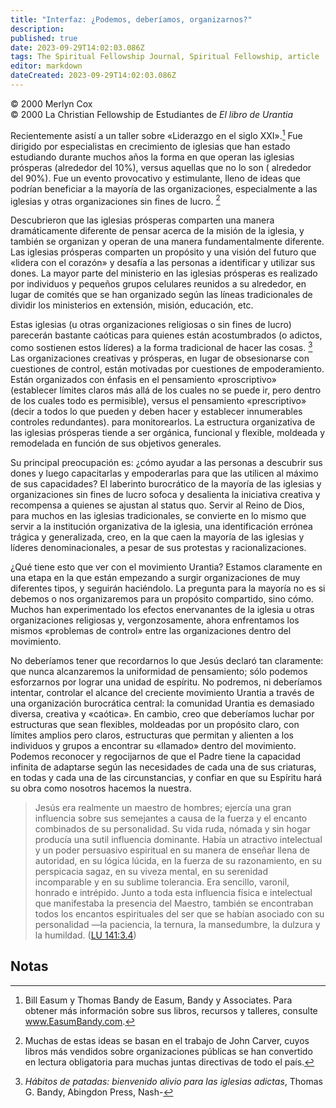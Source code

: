 ```yaml
---
title: "Interfaz: ¿Podemos, deberíamos, organizarnos?"
description: 
published: true
date: 2023-09-29T14:02:03.086Z
tags: The Spiritual Fellowship Journal, Spiritual Fellowship, article
editor: markdown
dateCreated: 2023-09-29T14:02:03.086Z
---
```


<p class="v-card v-sheet theme--light grey lighten-3 px-2">© 2000 Merlyn Cox<br>© 2000 La Christian Fellowship de Estudiantes de <i>El libro de Urantia</i></p>


Recientemente asistí a un taller sobre «Liderazgo en el siglo XXI».[^1] Fue dirigido por especialistas en crecimiento de iglesias que han estado estudiando durante muchos años la forma en que operan las iglesias prósperas (alrededor del 10\%), versus aquellas que no lo son ( alrededor del 90\%). Fue un evento provocativo y estimulante, lleno de ideas que podrían beneficiar a la mayoría de las organizaciones, especialmente a las iglesias y otras organizaciones sin fines de lucro. [^2]

Descubrieron que las iglesias prósperas comparten una manera dramáticamente diferente de pensar acerca de la misión de la iglesia, y también se organizan y operan de una manera fundamentalmente diferente. Las iglesias prósperas comparten un propósito y una visión del futuro que «lidera con el corazón» y desafía a las personas a identificar y utilizar sus dones. La mayor parte del ministerio en las iglesias prósperas es realizado por individuos y pequeños grupos celulares reunidos a su alrededor, en lugar de comités que se han organizado según las líneas tradicionales de dividir los ministerios en extensión, misión, educación, etc.

Estas iglesias (u otras organizaciones religiosas o sin fines de lucro) parecerán bastante caóticas para quienes están acostumbrados (o adictos, como sostienen estos líderes) a la forma tradicional de hacer las cosas. [^3] Las organizaciones creativas y prósperas, en lugar de obsesionarse con cuestiones de control, están motivadas por cuestiones de empoderamiento. Están organizados con énfasis en el pensamiento «proscriptivo» (establecer límites claros más allá de los cuales no se puede ir, pero dentro de los cuales todo es permisible), versus el pensamiento «prescriptivo» (decir a todos lo que pueden y deben hacer y establecer innumerables controles redundantes). para monitorearlos. La estructura organizativa de las iglesias prósperas tiende a ser orgánica, funcional y flexible, moldeada y remodelada en función de sus objetivos generales.

Su principal preocupación es: ¿cómo ayudar a las personas a descubrir sus dones y luego capacitarlas y empoderarlas para que las utilicen al máximo de sus capacidades? El laberinto burocrático de la mayoría de las iglesias y organizaciones sin fines de lucro sofoca y desalienta la iniciativa creativa y recompensa a quienes se ajustan al status quo. Servir al Reino de Dios, para muchos en las iglesias tradicionales, se convierte en lo mismo que servir a la institución organizativa de la iglesia, una identificación errónea trágica y generalizada, creo, en la que caen la mayoría de las iglesias y líderes denominacionales, a pesar de sus protestas y racionalizaciones.

¿Qué tiene esto que ver con el movimiento Urantia? Estamos claramente en una etapa en la que están empezando a surgir organizaciones de muy diferentes tipos, y seguirán haciéndolo. La pregunta para la mayoría no es si debemos o nos organizaremos para un propósito compartido, sino cómo. Muchos han experimentado los efectos enervanantes de la iglesia u otras organizaciones religiosas y, vergonzosamente, ahora enfrentamos los mismos «problemas de control» entre las organizaciones dentro del movimiento.

No deberíamos tener que recordarnos lo que Jesús declaró tan claramente: que nunca alcanzaremos la uniformidad de pensamiento; sólo podemos esforzarnos por lograr una unidad de espíritu. No podremos, ni deberíamos intentar, controlar el alcance del creciente movimiento Urantia a través de una organización burocrática central: la comunidad Urantia es demasiado diversa, creativa y «caótica». En cambio, creo que deberíamos luchar por estructuras que sean flexibles, moldeadas por un propósito claro, con límites amplios pero claros, estructuras que permitan y alienten a los individuos y grupos a encontrar su «llamado» dentro del movimiento. Podemos reconocer y regocijarnos de que el Padre tiene la capacidad infinita de adaptarse según las necesidades de cada una de sus criaturas, en todas y cada una de las circunstancias, y confiar en que su Espíritu hará su obra como nosotros hacemos la nuestra.

> Jesús era realmente un maestro de hombres; ejercía una gran influencia sobre sus semejantes a causa de la fuerza y el encanto combinados de su personalidad. Su vida ruda, nómada y sin hogar producía una sutil influencia dominante. Había un atractivo intelectual y un poder persuasivo espiritual en su manera de enseñar llena de autoridad, en su lógica lúcida, en la fuerza de su razonamiento, en su perspicacia sagaz, en su viveza mental, en su serenidad incomparable y en su sublime tolerancia. Era sencillo, varonil, honrado e intrépido. Junto a toda esta influencia física e intelectual que manifestaba la presencia del Maestro, también se encontraban todos los encantos espirituales del ser que se habían asociado con su personalidad —la paciencia, la ternura, la mansedumbre, la dulzura y la humildad. ([LU 141:3.4](/es/The_Urantia_Book/141#p3_4))


## Notas

[^1]: Bill Easum y Thomas Bandy de Easum, Bandy y Associates. Para obtener más información sobre sus libros, recursos y talleres, consulte www.EasumBandy.com.

[^2]: Muchas de estas ideas se basan en el trabajo de John Carver, cuyos libros más vendidos sobre organizaciones públicas se han convertido en lectura obligatoria para muchas juntas directivas de todo el país.

[^3]: _Hábitos de patadas: bienvenido alivio para las iglesias adictas_, Thomas G. Bandy, Abingdon Press, Nash-





